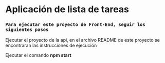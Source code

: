 # Aplicación de lista de tareas

### `Para ejecutar este proyecto de Front-End, seguir los siguientes pasos`


Ejecutar el proyecto de la api, en el archivo README de este proyecto se encontraran las instrucciones de ejecución

Ejecutar el comando **npm start**

